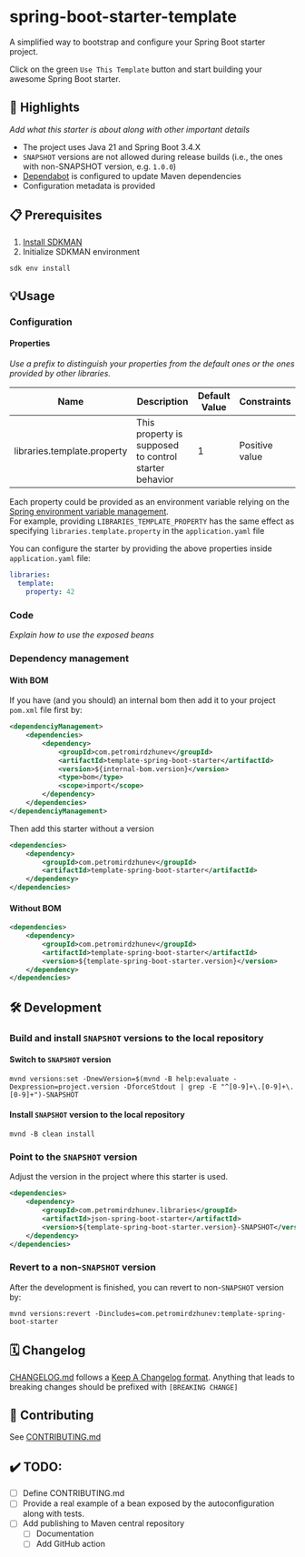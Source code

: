 # spring-boot-starter-template

A simplified way to bootstrap and configure your Spring Boot starter project.

Click on the green `Use This Template` button and start building your awesome Spring Boot starter.

## 🤩 Highlights
_Add what this starter is about along with other important details_
- The project uses Java 21 and Spring Boot 3.4.X
- `SNAPSHOT` versions are not allowed during release builds (i.e., the ones with non-SNAPSHOT version, e.g. `1.0.0`)
- [Dependabot](https://github.com/dependabot) is configured to update Maven dependencies
- Configuration metadata is provided

## 📋 Prerequisites
1. [Install SDKMAN](https://sdkman.io/install)
2. Initialize SDKMAN environment
```shell
sdk env install
```

## 💡Usage
### Configuration
#### Properties
_Use a prefix to distinguish your properties from the default ones or the ones provided by other libraries._

| Name                        | Description                                           | Default Value | Constraints    |
|-----------------------------|-------------------------------------------------------|---------------|----------------|
| libraries.template.property | This property is supposed to control starter behavior | 1             | Positive value |

Each property could be provided as an environment variable relying on the [Spring environment variable management](https://docs.spring.io/spring-boot/how-to/properties-and-configuration.html).</br> 
For example, providing 
`LIBRARIES_TEMPLATE_PROPERTY` has the same effect as specifying `libraries.template.property` in the `application.yaml` file

You can configure the starter by providing the above properties inside `application.yaml` file:
```yaml
libraries:
  template:
    property: 42
```

### Code
_Explain how to use the exposed beans_

### Dependency management
#### With BOM
If you have (and you should) an internal bom then add it to your project `pom.xml` file first by: 
```xml
<dependenciyManagement>
    <dependencies>
        <dependency>
            <groupId>com.petromirdzhunev</groupId>
            <artifactId>template-spring-boot-starter</artifactId>
            <version>${internal-bom.version}</version>
            <type>bom</type>
            <scope>import</scope>
        </dependency>
    </dependencies>
</dependenciyManagement>
```
Then add this starter without a version
```xml
<dependencies>
    <dependency>
        <groupId>com.petromirdzhunev</groupId>
        <artifactId>template-spring-boot-starter</artifactId>
    </dependency>
</dependencies>
```

#### Without BOM
```xml
<dependencies>
    <dependency>
        <groupId>com.petromirdzhunev</groupId>
        <artifactId>template-spring-boot-starter</artifactId>
        <version>${template-spring-boot-starter.version}</version>
    </dependency>
</dependencies>
```

## 🛠 Development

### Build and install `SNAPSHOT` versions to the local repository
#### Switch to `SNAPSHOT` version
```shell
mvnd versions:set -DnewVersion=$(mvnd -B help:evaluate -Dexpression=project.version -DforceStdout | grep -E "^[0-9]+\.[0-9]+\.[0-9]+")-SNAPSHOT
```

#### Install `SNAPSHOT` version to the local repository
```shell
mvnd -B clean install
```

### Point to the `SNAPSHOT` version
Adjust the version in the project where this starter is used.
```xml
<dependencies>
    <dependency>
        <groupId>com.petromirdzhunev.libraries</groupId>
        <artifactId>json-spring-boot-starter</artifactId>
        <version>${template-spring-boot-starter.version}-SNAPSHOT</version>
    </dependency>
</dependencies>
```

### Revert to a non-`SNAPSHOT` version
After the development is finished, you can revert to non-`SNAPSHOT` version by:
```shell
mvnd versions:revert -Dincludes=com.petromirdzhunev:template-spring-boot-starter
```

## 🗓️ Changelog
[CHANGELOG.md](CHANGELOG.md) follows a [Keep A Changelog format](https://keepachangelog.com/en/1.1.0/). Anything that leads to 
breaking changes should be prefixed with `[BREAKING CHANGE]`

## 🙌 Contributing
See [CONTRIBUTING.md](CONTRIBUTING.md)

## ✔️ TODO:
- [ ] Define CONTRIBUTING.md
- [ ] Provide a real example of a bean exposed by the autoconfiguration along with tests. 
- [ ] Add publishing to Maven central repository
  - [ ] Documentation
  - [ ] Add GitHub action